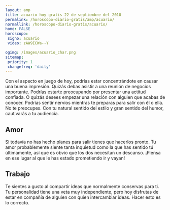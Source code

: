 ```yaml
---
layout: amp
title: acuario hoy gratis 22 de septiembre del 2018 
permalink: /horoscopo-diario-gratis/amp/acuario/
normallink: /horoscopo-diario-gratis/acuario/
home: FALSE
horoscopo:
 signo: acuario
 video: zAW9ICWa--Y

ogimg: /images/acuario_char.png
sitemap:
 priority: 1
 changefreq: 'daily'
---
```



Con el aspecto en juego de hoy, podrías estar concentrándote en causar una buena impresión. Quizás debas asistir a una reunión de negocios importante. Podrías estarte preocupando por presentar una actitud confiada. O quizás desees empezar una relación con alguien que acabas de conocer. Podrías sentir nervios mientras te preparas para salir con él o ella. No te preocupes. Con tu natural sentido del estilo y gran sentido del humor, cautivarás a tu audiencia.

## Amor

Si todavía no has hecho planes para salir tienes que hacerlos pronto. Tu amor probablemente siente tanta inquietud como la que has sentido tú últimamente, así que es obvio que los dos necesitan un descanso. ¡Piensa en ese lugar al que le has estado prometiendo ir y vayan!

## Trabajo

Te sientes a gusto al compartir ideas que normalmente conservas para ti. Tu personalidad tiene una veta muy independiente, pero hoy disfrutas de estar en compañía de alguien con quien intercambiar ideas. Hacer esto es lo correcto.